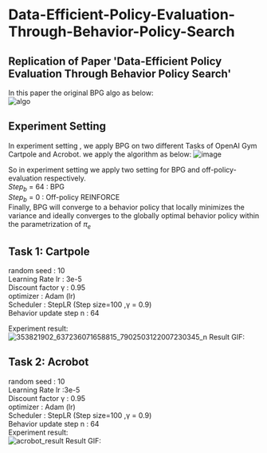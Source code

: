 # Data-Efficient-Policy-Evaluation-Through-Behavior-Policy-Search
## Replication of Paper 'Data-Efficient Policy Evaluation Through Behavior Policy Search'
In this paper the original BPG algo as below:  
![algo](https://github.com/Qmaoboy/Data-Efficient-Policy-Evaluation-Through-Behavior-Policy-Search/assets/101452682/426a8085-8f73-41f9-8b00-a7a961a28728)
## Experiment Setting
In experiment setting , we apply BPG on two different Tasks of OpenAI Gym Cartpole and Acrobot.
we apply the algorithm as below: 
![image](https://github.com/Qmaoboy/Data-Efficient-Policy-Evaluation-Through-Behavior-Policy-Search/assets/101452682/409bf861-06e1-4c3a-bd5b-b93ce1ecc4da)

So in experiment setting we apply two setting for BPG and off-policy-evaluation respectively.  
$Step_b$ = 64 : BPG  
$Step_b$ = 0  : Off-policy REINFORCE  
Finally, BPG will converge to a behavior policy that locally minimizes the variance and ideally converges to the globally optimal behavior policy within the parametrization of $\pi_e$  
## Task 1: Cartpole  
  random seed : 10  
  Learning Rate lr : 3e-5  
  Discount factor γ : 0.95  
  optimizer : Adam (lr)  
  Scheduler : StepLR (Step size=100 ,γ = 0.9)  
  Behavior update step n : 64  
  
Experiment result:  
![353821902_637236071658815_7902503122007230345_n](https://github.com/Qmaoboy/Data-Efficient-Policy-Evaluation-Through-Behavior-Policy-Search/assets/101452682/8756b204-94e3-44d2-8167-e01cf766890e)
Result GIF:

## Task 2: Acrobot  
  random seed : 10  
  Learning Rate lr :3e-5  
  Discount factor γ : 0.95  
  optimizer : Adam (lr)  
  Scheduler : StepLR (Step size=100 ,γ = 0.9)  
  Behavior update step n : 64  
Experiment result:  
![acrobot_result](https://github.com/Qmaoboy/Data-Efficient-Policy-Evaluation-Through-Behavior-Policy-Search/assets/101452682/725b83be-0849-42fb-87b9-8481c91ec618)
Result GIF:



